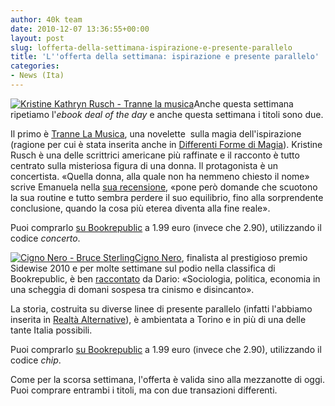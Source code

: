 ```yaml
---
author: 40k team
date: 2010-12-07 13:36:55+00:00
layout: post
slug: lofferta-della-settimana-ispirazione-e-presente-parallelo
title: 'L''offerta della settimana: ispirazione e presente parallelo'
categories:
- News (Ita)
---
```


[![Kristine Kathryn Rusch - Tranne la musica](http://www.40kbooks.com/wp-content/uploads/exceptthmusic_it_t.png)](http://www.40kbooks.com/?page_id=133&category=14&product_id=27)Anche questa settimana ripetiamo l'_ebook deal of the day_ e anche questa settimana i titoli sono due.

Il primo è [Tranne La Musica](http://www.40kbooks.com/?page_id=133&category=14&product_id=27), una novelette  sulla magia dell'ispirazione (ragione per cui è stata inserita anche in [Differenti Forme di Magia](http://www.40kbooks.com/?page_id=133&category=14&product_id=37)). Kristine Rusch è una delle scrittrici americane più raffinate e il racconto è tutto centrato sulla misteriosa figura di una donna.
Il protagonista è un concertista. «Quella donna, alla quale non ha nemmeno chiesto il nome» scrive Emanuela nella [sua recensione](http://www.goodreads.com/book/show/8687583-tranne-la-musica), «pone però domande che scuotono la sua routine e tutto sembra perdere il  suo equilibrio, fino alla sorprendente conclusione, quando la cosa più  eterea diventa alla fine reale».

Puoi comprarlo [su Bookrepublic](http://www.bookrepublic.it/book/9788865860038-tranne-la-musica/) a 1.99 euro (invece che 2.90), utilizzando il codice _concerto_.

[![Cigno Nero - Bruce Sterling](http://www.40kbooks.com/wp-content/uploads/blackswan_it_t.jpg)](http://www.40kbooks.com/?page_id=133&category=14&product_id=14)[Cigno Nero](http://www.40kbooks.com/?page_id=133&category=14&product_id=14), finalista al prestigioso premio Sidewise 2010 e per molte settimane sul podio nella classifica di Bookrepublic, è ben [raccontato](http://www.goodreads.com/book/show/9308239-cigno-nero) da Dario: «Sociologia, politica, economia in una scheggia di domani sospesa tra cinismo e disincanto».

La storia, costruita su diverse linee di presente parallelo (infatti l'abbiamo inserita in [Realtà Alternative](http://www.40kbooks.com/?page_id=133&category=14&product_id=38)), è ambientata a Torino e in più di una delle tante Italia possibili.

Puoi comprarlo [su Bookrepublic](http://www.bookrepublic.it/book/9788865860106-cigno-nero/) a 1.99 euro (invece che 2.90), utilizzando il codice _chip_.

Come per la scorsa settimana, l'offerta è valida sino alla mezzanotte di oggi. Puoi comprare entrambi i titoli, ma con due transazioni differenti.
